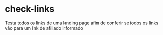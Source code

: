 # check-links
Testa todos os links de uma landing page afim de conferir se todos os links vão para um link de afiliado informado
